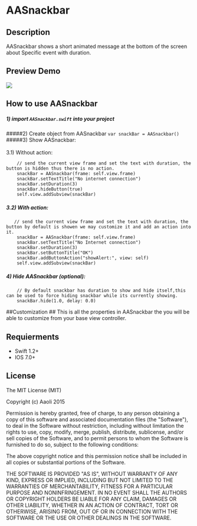 # AASnackbar

## Description
AASnackbar shows a short animated message at the bottom of the screen about Specific event with duration.

## Preview Demo
<img src="https://lh3.googleusercontent.com/XFXSADrx5M_CmE-NjJDZ1RLcpnrxL-GMMJgBF_igZAony6KQMUNCYA=w373-h642-p-b1-c0x00999999">

## How to use AASnackbar ##
##### 1) import ```AASnackbar.swift``` into your project <br/>
#####2) Create object from AASnackbar ```var snackBar = AASnackbar()``` <br/>
#####3) Show AASnackbar:<br/><br/>     3.1) Without action:<br/>

        // send the current view frame and set the text with duration, the button is hidden thus there is no action.
        snackBar = AASnackbar(frame: self.view.frame)
        snackBar.setTextTitle("No internet connection")
        snackBar.setDuration(3)
        snackBar.hideButton(true)
        self.view.addSubview(snackBar)
        
##### 3.2) With action:<br/> 

       // send the current view frame and set the text with duration, the button by default is showen we may customize it and add an action into it.
        snackBar = AASnackbar(frame: self.view.frame)
        snackBar.setTextTitle("No Internet connection")
        snackBar.setDuration(3)
        snackBar.setButtonTitle("OK")
        snackBar.addButtonAction("showAlert:", view: self)
        self.view.addSubview(snackBar)
        
##### 4) Hide AASnackbar (optional):<br/> 

        // By default snackbar has duration to show and hide itself,this can be used to force hiding snackbar while its currently showing.
        snackBar.hide(1.0, delay: 0.0)


##Customization ##
This is all the properties in AASnackbar the you will be able to customize from your base view controller.




## Requierments ##
* Swift 1.2+
* IOS 7.0+

## License ##

The MIT License (MIT)

Copyright (c) AaoIi 2015

Permission is hereby granted, free of charge, to any person obtaining a copy of this software and associated documentation files (the "Software"), to deal in the Software without restriction, including without limitation the rights to use, copy, modify, merge, publish, distribute, sublicense, and/or sell copies of the Software, and to permit persons to whom the Software is furnished to do so, subject to the following conditions:

The above copyright notice and this permission notice shall be included in all copies or substantial portions of the Software.

THE SOFTWARE IS PROVIDED "AS IS", WITHOUT WARRANTY OF ANY KIND, EXPRESS OR IMPLIED, INCLUDING BUT NOT LIMITED TO THE WARRANTIES OF MERCHANTABILITY, FITNESS FOR A PARTICULAR PURPOSE AND NONINFRINGEMENT. IN NO EVENT SHALL THE AUTHORS OR COPYRIGHT HOLDERS BE LIABLE FOR ANY CLAIM, DAMAGES OR OTHER LIABILITY, WHETHER IN AN ACTION OF CONTRACT, TORT OR OTHERWISE, ARISING FROM, OUT OF OR IN CONNECTION WITH THE SOFTWARE OR THE USE OR OTHER DEALINGS IN THE SOFTWARE.
